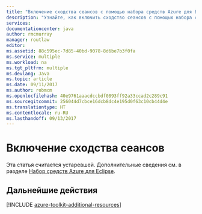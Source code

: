 ```yaml
---
title: "Включение сходства сеансов с помощью набора средств Azure для Eclipse"
description: "Узнайте, как включить сходство сеансов с помощью набора средств Azure для Eclipse."
services: 
documentationcenter: java
author: rmcmurray
manager: routlaw
editor: 
ms.assetid: 88c595ec-7d85-40bd-9078-8d6be7b3f0fa
ms.service: multiple
ms.workload: na
ms.tgt_pltfrm: multiple
ms.devlang: Java
ms.topic: article
ms.date: 09/11/2017
ms.author: robmcm
ms.openlocfilehash: 40e9761aaacdccbdf0893ff92a33ccad2c289c91
ms.sourcegitcommit: 256044d7cbce16dcb8dc4e195d0f63c10cb44d4e
ms.translationtype: HT
ms.contentlocale: ru-RU
ms.lasthandoff: 09/13/2017
---
```

# <a name="enable-session-affinity"></a>Включение сходства сеансов

Эта статья считается устаревшей. Дополнительные сведения см. в разделе [Набор средств Azure для Eclipse](azure-toolkit-for-eclipse.md).

## <a name="next-steps"></a>Дальнейшие действия

[!INCLUDE [azure-toolkit-additional-resources](../includes/azure-toolkit-additional-resources.md)]
